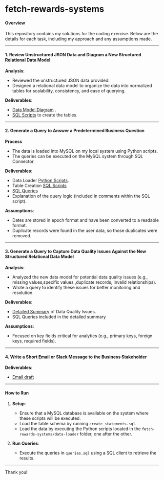 # fetch-rewards-systems

#### **Overview**  
This repository contains my solutions for the coding exercise. Below are the details for each task, including my approach and any assumptions made.  

---

#### **1. Review Unstructured JSON Data and Diagram a New Structured Relational Data Model**  
**Analysis**:  
- Reviewed the unstructured JSON data provided.  
- Designed a relational data model to organize the data into normalized tables for scalability, consistency, and ease of querying.  

**Deliverables**:  
- [Data Model Diagram](data_model_diagram.png) .
- [SQL Scripts](tables-creation/create_statements.sql) to create the tables. 

---

#### **2. Generate a Query to Answer a Predetermined Business Question**  

**Process**  
- The data is loaded into MySQL on my local system using Python scripts.  
- The queries can be executed on the MySQL system through SQL Connector.

**Deliverables**:  
- Data Loader [Python Scripts](data-loader).
- Table Creation [SQL Scripts](tables-creation/create_statements.sql)
- [SQL Queries](queries.sql)  
- Explanation of the query logic (included in comments within the SQL script).

**Assumptions**:  
- Dates are stored in epoch format and have been converted to a readable format.  
- Duplicate records were found in the user data, so those duplicates were removed.

---

#### **3. Generate a Query to Capture Data Quality Issues Against the New Structured Relational Data Model**  
**Analysis**:  
- Analyzed the new data model for potential data quality issues (e.g., missing values,specific values ,duplicate records, invalid relationships).  
- Wrote a query to identify these issues for better monitoring and resolution.  

**Deliverables**:  
- [Detailed Summary](data_quality_issues.md) of Data Quality Issues.
- SQL Queries included in the detailed summary

**Assumptions**:  
- Focused on key fields critical for analytics (e.g., primary keys, foreign keys, required fields). 

---

#### **4. Write a Short Email or Slack Message to the Business Stakeholder**  

**Deliverables**:  
- [Email draft](data_questions_email.md) 

---

#### **How to Run**  

1. **Setup**:  
   - Ensure that a MySQL database is available on the system where these scripts will be executed.  
   - Load the table schema by running `create_statements.sql`.  
   - Load the data by executing the Python scripts located in the `fetch-rewards-systems/data-loader` folder, one after the other.  

2. **Run Queries**:  
   - Execute the queries in `queries.sql` using a SQL client to retrieve the results.
   
---

Thank you!